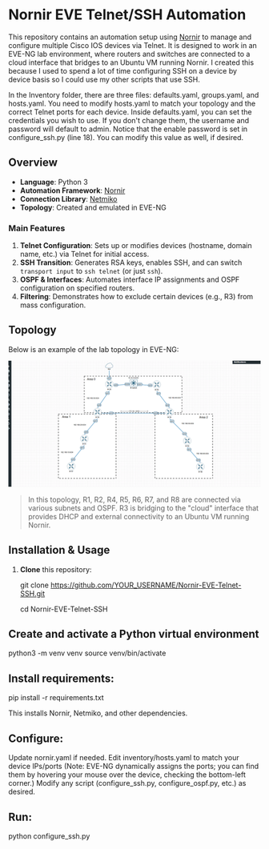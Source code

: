 # Nornir EVE Telnet/SSH Automation

This repository contains an automation setup using [Nornir](https://nornir.readthedocs.io) to manage and configure multiple Cisco IOS devices via Telnet. It is designed to work in an EVE-NG lab environment, where routers and switches are connected to a cloud interface that bridges to an Ubuntu VM running Nornir. I created this because I used to spend a lot of time configuring SSH on a device by device basis so I could use my other scripts that use SSH.

In the Inventory folder, there are three files: defaults.yaml, groups.yaml, and hosts.yaml. You need to modify hosts.yaml to match your topology and the correct Telnet ports for each device. Inside defaults.yaml, you can set the credentials you wish to use. If you don't change them, the username and password will default to admin.
Notice that the enable password is set in configure_ssh.py (line 18). You can modify this value as well, if desired.

## Overview

- **Language**: Python 3
- **Automation Framework**: [Nornir](https://nornir.readthedocs.io)
- **Connection Library**: [Netmiko](https://github.com/ktbyers/netmiko)
- **Topology**: Created and emulated in EVE-NG

### Main Features

1. **Telnet Configuration**: Sets up or modifies devices (hostname, domain name, etc.) via Telnet for initial access.  
2. **SSH Transition**: Generates RSA keys, enables SSH, and can switch `transport input` to `ssh telnet` (or just `ssh`).  
3. **OSPF & Interfaces**: Automates interface IP assignments and OSPF configuration on specified routers.  
4. **Filtering**: Demonstrates how to exclude certain devices (e.g., R3) from mass configuration.  

## Topology

Below is an example of the lab topology in EVE-NG:

![Topology Diagram](images/Topology.png)

> In this topology, R1, R2, R4, R5, R6, R7, and R8 are connected via various subnets and OSPF. R3 is bridging to the "cloud" interface that provides DHCP and external connectivity to an Ubuntu VM running Nornir.

## Installation & Usage

1. **Clone** this repository:
   
   git clone https://github.com/YOUR_USERNAME/Nornir-EVE-Telnet-SSH.git
   
   cd Nornir-EVE-Telnet-SSH

## Create and activate a Python virtual environment
  python3 -m venv venv
  source venv/bin/activate

## Install requirements:

  pip install -r requirements.txt

  This installs Nornir, Netmiko, and other dependencies.

## Configure:

Update nornir.yaml if needed.
Edit inventory/hosts.yaml to match your device IPs/ports (Note: EVE-NG dynamically assigns the ports; you can find them by hovering your mouse over the device, checking the bottom-left corner.)
Modify any script (configure_ssh.py, configure_ospf.py, etc.) as desired.

## Run:
  
  python configure_ssh.py



